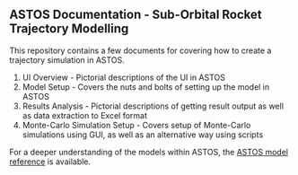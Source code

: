 ## ASTOS Documentation - Sub-Orbital Rocket Trajectory Modelling

This repository contains a few documents for covering how to create a trajectory simulation in ASTOS.

1. UI Overview - Pictorial descriptions of the UI in ASTOS
2. Model Setup - Covers the nuts and bolts of setting up the model in ASTOS
3. Results Analysis - Pictorial descriptions of getting result output as well as data extraction to Excel format
4. Monte-Carlo Simulation Setup - Covers setup of Monte-Carlo simulations using GUI, as well as an alternative way using scripts

For a deeper understanding of the models within ASTOS, the <a href="https://git.equatorial.space/ESS_Flight_Dynamics/ASTOS_Documentation/src/branch/master/ASTOS%20Reference/Model_Reference.pdf">ASTOS model reference</a> is available. 
